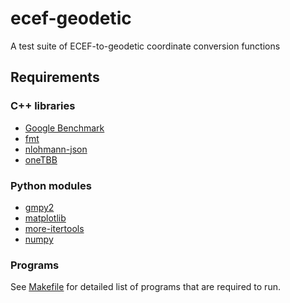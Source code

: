 # ecef-geodetic

A test suite of ECEF-to-geodetic coordinate conversion functions

## Requirements

### C++ libraries

- [Google Benchmark](https://github.com/google/benchmark)
- [fmt](https://github.com/fmtlib/fmt)
- [nlohmann-json](https://github.com/nlohmann/json)
- [oneTBB](https://github.com/oneapi-src/oneTBB)

### Python modules

- [gmpy2](https://github.com/aleaxit/gmpy)
- [matplotlib](https://matplotlib.org/)
- [more-itertools](https://github.com/more-itertools/more-itertools)
- [numpy](https://numpy.org/)

### Programs

See [Makefile](Makefile) for detailed list of programs that are required to run.
